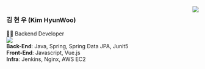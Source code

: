 <img align="right" src="https://github-readme-stats.vercel.app/api?username=hwookim&show_icons=true&theme=great-gatsby" />

### 김 현 우 (Kim HyunWoo)
👨‍💻 Backend Developer  
[![](https://img.shields.io/badge/-Portfolio-black?style=flat-square&logo=github&link=https://velog.io/@sian)](https://hwookim.github.io/portfolio/)  
**Back-End**: Java, Spring, Spring Data JPA, Junit5  
**Front-End**: Javascript, Vue.js  
**Infra**: Jenkins, Nginx, AWS EC2
